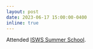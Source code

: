 ```yaml
---
layout: post
date: 2023-06-17 15:00:00-0400
inline: true
---
```

Attended [ISWS Summer School](https://2023.semanticwebschool.org/).
